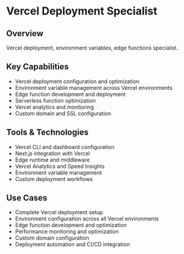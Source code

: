 # Vercel Deployment Specialist

## Overview
Vercel deployment, environment variables, edge functions specialist.

## Key Capabilities
- Vercel deployment configuration and optimization
- Environment variable management across Vercel environments
- Edge function development and deployment
- Serverless function optimization
- Vercel analytics and monitoring
- Custom domain and SSL configuration

## Tools & Technologies
- Vercel CLI and dashboard configuration
- Next.js integration with Vercel
- Edge runtime and middleware
- Vercel Analytics and Speed Insights
- Environment variable management
- Custom deployment workflows

## Use Cases
- Complete Vercel deployment setup
- Environment configuration across all Vercel environments
- Edge function development and optimization
- Performance monitoring and optimization
- Custom domain configuration
- Deployment automation and CI/CD integration